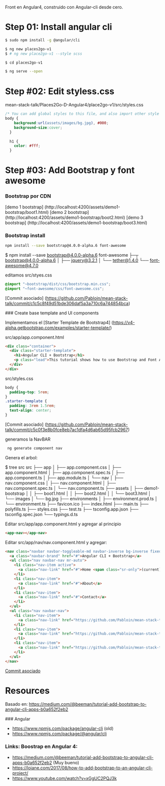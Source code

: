 Front en Angular4,  construido con Angular-cli desde cero.


# Step 01: Install angular cli


```sh
$ sudo npm install -g @angular/cli

$ ng new places2go-v1
$ # ng new place2go-v1 --style scss

$ cd places2go-v1

$ ng serve --open
```

# Step #02: Edit styless.css

mean-stack-talk/Places2Go-D-Angular4/place2go-v1/src/styles.css

```css
/* You can add global styles to this file, and also import other style files */
body {
    background:url(assets/images/bg.jpg), #000;
    background-size:cover;
  }
  
  h1 {
    color: #fff;
  }
```


# Step #03: Add Bootstrap y font awesome

### Bootstrap por CDN


[demo 1 bootstrap] (http://localhost:4200/assets/demo1-bootstrap/boot1.html)
[demo 2 bootstrap] (http://localhost:4200/assets/demo1-bootstrap/boot2.html)
[demo 3 bootstrap] (http://localhost:4200/assets/demo1-bootstrap/boot3.html)


### Bootstrap install

```sh
npm install --save bootstrap@4.0.0-alpha.6 font-awesome
```

$ npm install --save bootstrap@4.0.0-alpha.6 font-awesome
├─┬ bootstrap@4.0.0-alpha.6
│ ├── jquery@3.2.1
│ └── tether@1.4.0
└── font-awesome@4.7.0

editamos src/styes.css

```css
@import "~bootstrap/dist/css/bootstrap.min.css";
@import "~font-awesome/css/font-awesome.css";
```

[Commit asociado] (https://github.com/Pabloin/mean-stack-talk/commit/c1c5c8f49d51bde306daf5a3a710c6a744854bca)

### Create base template and UI components

Implementamos el [Starter Template de Bootstrap4] (https://v4-alpha.getbootstrap.com/examples/starter-template/)

src/app/app.component.html

```html
<div class="container">
  <div class="starter-template">
    <h1>Angular CLI + Bootstrap</h1>
    <p class="lead">This tutorial shows how to use Bootstrap and Font Awesome with an app generated by Angular CLI.</p>
  </div>
</div>
```

src/styles.css

```css
body {
  padding-top: 5rem;
}
.starter-template {
  padding: 3rem 1.5rem;
  text-align: center;
}
```


[Commit asociado] (https://github.com/Pabloin/mean-stack-talk/commit/c5c0f3e8b0fce8eb7ac1dfa4d6ab65d95fcb2967)



generamos la NavBAR

```sh
 ng generate component nav
```

Genera el arbol:

$ tree src
src
├── app
│   ├── app.component.css
│   ├── app.component.html
│   ├── app.component.spec.ts
│   ├── app.component.ts
│   ├── app.module.ts
│   └── nav
│       ├── nav.component.css
│       ├── nav.component.html
│       ├── nav.component.spec.ts
│       └── nav.component.ts
├── assets
│   ├── demo1-bootstrap
│   │   ├── boot1.html
│   │   ├── boot2.html
│   │   └── boot3.html
│   └── images
│       └── bg.jpg
├── environments
│   ├── environment.prod.ts
│   └── environment.ts
├── favicon.ico
├── index.html
├── main.ts
├── polyfills.ts
├── styles.css
├── test.ts
├── tsconfig.app.json
├── tsconfig.spec.json
└── typings.d.ts


Editar src/app/app.component.html y agregar al principio

```html
<app-nav></app-nav>
```

Editar src/app/nav/nav.component.html y agregar:

```html
<nav class="navbar navbar-toggleable-md navbar-inverse bg-inverse fixed-top">
  <a class="navbar-brand" href="#">Angular CLI + Bootstrap</a>
  <ul class="nav navbar-nav mr-auto">
    <li class="nav-item active">
      <a class="nav-link" href="#">Home <span class="sr-only">(current)</span></a>
    </li>
    <li class="nav-item">
      <a class="nav-link" href="#">About</a>
    </li>
    <li class="nav-item">
      <a class="nav-link" href="#">Contact</a>
    </li>
  </ul>
  <ul class="nav navbar-nav">
    <li class="nav-item">
      <a class="nav-link" href="https://github.com/Pabloin/mean-stack-talk"><i class="fa fa-medium" aria-hidden="true"></i></a>
    </li>
    <li class="nav-item">
      <a class="nav-link" href="https://github.com/Pabloin/mean-stack-talk"><i class="fa fa-twitter" aria-hidden="true"></i></a>
    </li>
    <li class="nav-item">
      <a class="nav-link" href="https://github.com/Pabloin/mean-stack-talk"><i class="fa fa-github" aria-hidden="true"></i></a>
    </li>
  </ul>
</nav>
```


[Commit asociado](https://github.com/Pabloin/mean-stack-talk/commit/3aeeac15e9eaacee93d04e54d908b256b22aca9a)

# Resources

Basado en:
https://medium.com/@beeman/tutorial-add-bootstrap-to-angular-cli-apps-b0a652f2eb2


### Angular 

- https://www.npmjs.com/package/angular-cli  (old)
- https://www.npmjs.com/package/@angular/cli

### Links: Boostrap en Angular 4: 


- https://medium.com/@beeman/tutorial-add-bootstrap-to-angular-cli-apps-b0a652f2eb2 (Muy bueno)
- https://loiane.com/2017/08/how-to-add-bootstrap-to-an-angular-cli-project/
- https://www.youtube.com/watch?v=xGgUC2PQJ3k


